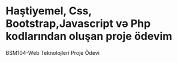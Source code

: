 # Haştiyemel, Css, Bootstrap,Javascript və Php kodlarından oluşan proje ödevim
BSM104-Web Teknolojleri Proje Ödevi
